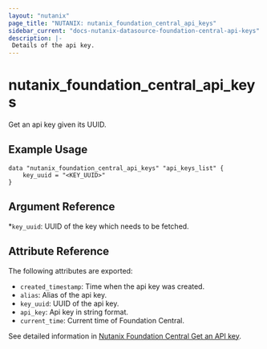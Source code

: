 ```yaml
---
layout: "nutanix"
page_title: "NUTANIX: nutanix_foundation_central_api_keys"
sidebar_current: "docs-nutanix-datasource-foundation-central-api-keys"
description: |-
 Details of the api key.
---
```


# nutanix_foundation_central_api_keys

Get an api key given its UUID.

## Example Usage

```hcl
data "nutanix_foundation_central_api_keys" "api_keys_list" {
    key_uuid = "<KEY_UUID>"
}
```

## Argument Reference

*`key_uuid`: UUID of the key which needs to be fetched. 

## Attribute Reference

The following attributes are exported:

* `created_timestamp`: Time when the api key was created.
* `alias`: Alias of the api key.
* `key_uuid`: UUID of the api key.
* `api_key`: Api key in string format.
* `current_time`: Current time of Foundation Central.


See detailed information in [Nutanix Foundation Central Get an API key](https://www.nutanix.dev/api_references/foundation-central/#/b3A6MjIyMjI3NDI-get-an-api-key).